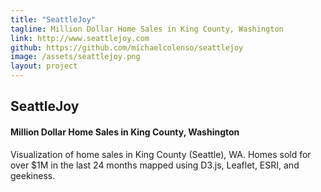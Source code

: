 ```yaml
---
title: "SeattleJoy"
tagline: Million Dollar Home Sales in King County, Washington
link: http://www.seattlejoy.com
github: https://github.com/michaelcolenso/seattlejoy
image: /assets/seattlejoy.png
layout: project
---
```

## SeattleJoy
#### Million Dollar Home Sales in King County, Washington

Visualization of home sales in King County (Seattle), WA. Homes sold for over $1M in the last 24 months mapped using D3.js, Leaflet, ESRI, and geekiness.
